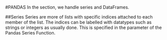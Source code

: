 #PANDAS
In the section, we handle series and DataFrames.

##Series
Series are more of lists with specific indices attached to each member of the list.
The indices can be labelled with datatypes such as strings or integers as usually done.
This is specified in the parameter of the Pandas Series Function.
